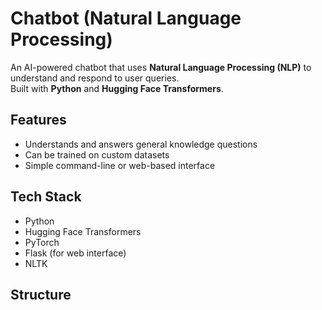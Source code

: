 # Chatbot (Natural Language Processing)

An AI-powered chatbot that uses **Natural Language Processing (NLP)** to understand and respond to user queries.  
Built with **Python** and **Hugging Face Transformers**.

## Features
- Understands and answers general knowledge questions
- Can be trained on custom datasets
- Simple command-line or web-based interface

## Tech Stack
- Python
- Hugging Face Transformers
- PyTorch
- Flask (for web interface)
- NLTK

## Structure
